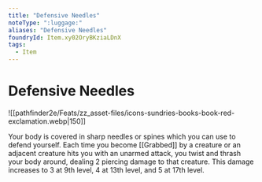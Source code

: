 ```yaml
---
title: "Defensive Needles"
noteType: ":luggage:"
aliases: "Defensive Needles"
foundryId: Item.xy02OryBKziaLDnX
tags:
  - Item
---
```


# Defensive Needles
![[pathfinder2e/Feats/zz_asset-files/icons-sundries-books-book-red-exclamation.webp|150]]

Your body is covered in sharp needles or spines which you can use to defend yourself. Each time you become [[Grabbed]] by a creature or an adjacent creature hits you with an unarmed attack, you twist and thrash your body around, dealing 2 piercing damage to that creature. This damage increases to 3 at 9th level, 4 at 13th level, and 5 at 17th level.
